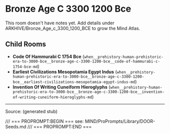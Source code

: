 # Bronze Age C 3300 1200 Bce

This room doesn't have notes yet. Add details under ARKHIVE/Bronze_Age_c_3300_1200_BCE to grow the Mind Atlas.

## Child Rooms
- **Code Of Hammurabi C 1754 Bce** (`when__prehistory-human-prehistoric-era-to-3000-bce__bronze-age-c-3300-1200-bce__code-of-hammurabi-c-1754-bce-md`)
- **Earliest Civilizations Mesopotamia Egypt Indus** (`when__prehistory-human-prehistoric-era-to-3000-bce__bronze-age-c-3300-1200-bce__earliest-civilizations-mesopotamia-egypt-indus-md`)
- **Invention Of Writing Cuneiform Hieroglyphs** (`when__prehistory-human-prehistoric-era-to-3000-bce__bronze-age-c-3300-1200-bce__invention-of-writing-cuneiform-hieroglyphs-md`)

---
Source: (generated stub)

/// === PROPROMPT:BEGIN ===
see: MIND/ProPrompts/Library/DOOR-Seeds.md
/// === PROPROMPT:END ===
